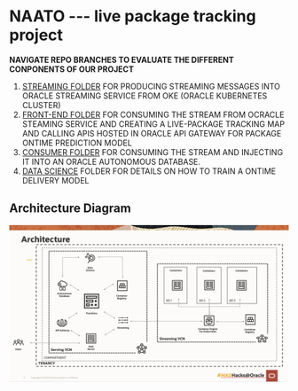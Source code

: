 # NAATO --- live package tracking project

**NAVIGATE REPO BRANCHES TO EVALUATE THE DIFFERENT CONPONENTS OF OUR PROJECT**

1. [STREAMING FOLDER](/naato--streaming) FOR PRODUCING STREAMING MESSAGES INTO ORACLE STREAMING SERVICE FROM OKE (ORACLE KUBERNETES CLUSTER)
2. [FRONT-END FOLDER](/naato--front-end) FOR CONSUMING THE STREAM FROM OCRACLE STEAMING SERVICE AND CREATING A LIVE-PACKAGE TRACKING MAP AND CALLING APIS HOSTED IN ORACLE API GATEWAY FOR PACKAGE ONTIME PREDICTION MODEL
3. [CONSUMER FOLDER](/naato-consumer) FOR CONSUMING THE STREAM AND INJECTING IT INTO AN ORACLE AUTONOMOUS DATABASE. 
4. [DATA SCIENCE](/naato-datascience) FOLDER FOR DETAILS ON HOW TO TRAIN A ONTIME DELIVERY MODEL

## Architecture Diagram
![alt text](Architecture.png)
